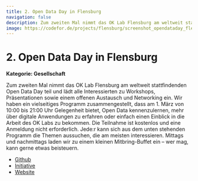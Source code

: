 ```yaml
---
title: 2. Open Data Day in Flensburg
navigation: false
description: Zum zweiten Mal nimmt das OK Lab Flensburg am weltweit stattfindenden Open Data Day teil und lädt alle Interessierten zu Workshops, Präsentationen sowie einem offenen Austausch und Networking ein.
image: https://codefor.de/projects/flensburg/screenshot_opendataday_flensburg.webp
---
```


# 2. Open Data Day in Flensburg

**Kategorie: Gesellschaft**

Zum zweiten Mal nimmt das OK Lab Flensburg am weltweit stattfindenden Open Data Day teil und lädt alle Interessierten zu Workshops, Präsentationen sowie einem offenen Austausch und Networking ein. Wir haben ein vielseitiges Programm zusammengestellt, dass am 1. März von 10:00 bis 21:00 Uhr Gelegenheit bietet, Open Data kennenzulernen, mehr über digitale Anwendungen zu erfahren oder einfach einen Einblick in die Arbeit des OK Labs zu bekommen. Die Teilnahme ist kostenlos und eine Anmeldung nicht erforderlich. Jede:r kann sich aus dem unten stehenden Programm die Themen aussuchen, die am meisten interessieren. Mittags und nachmittags laden wir zu einem kleinen Mitbring-Buffet ein – wer mag, kann gerne etwas beisteuern.

- [Github](https://github.com/oklabflensburg/oddfl)
- [Initiative](https://opendataday.org/de/)
- [Website](https://opendataday-flensburg.de)
